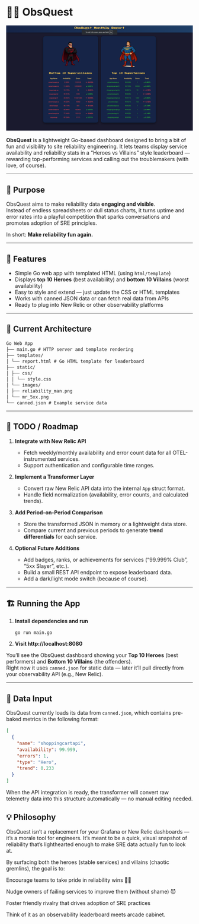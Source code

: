 # 🦸‍♂️ ObsQuest

[![ObsQuest Screenshot](obsquest_screenshot.png)](obsquest_screenshot.png)

**ObsQuest** is a lightweight Go-based dashboard designed to bring a bit of fun and visibility to site reliability engineering. It lets teams display service availability and reliability stats in a “Heroes vs Villains” style leaderboard — rewarding top-performing services and calling out the troublemakers (with love, of course).

---

## 🎯 Purpose

ObsQuest aims to make reliability data **engaging and visible**.  
Instead of endless spreadsheets or dull status charts, it turns uptime and error rates into a playful competition that sparks conversations and promotes adoption of SRE principles.

In short: **Make reliability fun again.**

---

## 🚀 Features

- Simple Go web app with templated HTML (using `html/template`)
- Displays **top 10 Heroes** (best availability) and **bottom 10 Villains** (worst availability)
- Easy to style and extend — just update the CSS or HTML templates
- Works with canned JSON data or can fetch real data from APIs
- Ready to plug into New Relic or other observability platforms

---

## 🧩 Current Architecture
```
Go Web App
├── main.go # HTTP server and template rendering
├── templates/
│ └── report.html # Go HTML template for leaderboard
├── static/
│ ├── css/
│ │ └── style.css
│ └── images/
│ ├── reliability_man.png
│ └── mr_5xx.png
└── canned.json # Example service data
```
---

## 🧠 TODO / Roadmap

1. **Integrate with New Relic API**
   - Fetch weekly/monthly availability and error count data for all OTEL-instrumented services.
   - Support authentication and configurable time ranges.

2. **Implement a Transformer Layer**
   - Convert raw New Relic API data into the internal `App` struct format.
   - Handle field normalization (availability, error counts, and calculated trends).

3. **Add Period-on-Period Comparison**
   - Store the transformed JSON in memory or a lightweight data store.
   - Compare current and previous periods to generate **trend differentials** for each service.

4. **Optional Future Additions**
   - Add badges, ranks, or achievements for services (“99.999% Club”, “5xx Slayer”, etc.).
   - Build a small REST API endpoint to expose leaderboard data.
   - Add a dark/light mode switch (because of course).

---

## 🏗️ Running the App

1. **Install dependencies and run**
   ```bash
   go run main.go

2. **Visit http://localhost:8080**

You’ll see the ObsQuest dashboard showing your **Top 10 Heroes** (best performers) and **Bottom 10 Villains** (the offenders).  
Right now it uses `canned.json` for static data — later it’ll pull directly from your observability API (e.g., New Relic).

---

## 🧩 Data Input

ObsQuest currently loads its data from `canned.json`, which contains pre-baked metrics in the following format:

```json
[
  {
    "name": "shoppingcartapi",
    "availability": 99.999,
    "errors": 1,
    "type": "Hero",
    "trend": 0.233
  }
]
```

When the API integration is ready, the transformer will convert raw telemetry data into this structure automatically — no manual editing needed.

## 💡 Philosophy

ObsQuest isn’t a replacement for your Grafana or New Relic dashboards — it’s a morale tool for engineers.
It’s meant to be a quick, visual snapshot of reliability that’s lighthearted enough to make SRE data actually fun to look at.

By surfacing both the heroes (stable services) and villains (chaotic gremlins), the goal is to:

Encourage teams to take pride in reliability wins 🦸‍♀️

Nudge owners of failing services to improve them (without shame) 😈

Foster friendly rivalry that drives adoption of SRE practices

Think of it as an observability leaderboard meets arcade cabinet.
